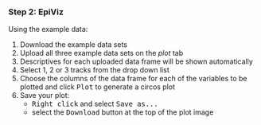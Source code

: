 <div class="well well-lg">
<h3>Step 2: <strong>EpiViz</strong></h3>
</div>

<p> Using the example data:
<ol>
  <li>Download the example data sets</li>
  <li>Upload all three example data sets on the <i>plot</i> tab</li>
  <li>Descriptives for each uploaded data frame will be shown automatically</li>
  <li>Select 1, 2 or 3 tracks from the drop down list</li>
  <li>Choose the columns of the data frame for each of the variables to be plotted and click <kbd>Plot</kbd> to generate a circos plot</li>
  <li>Save your plot:
    <ul>
      <li><kbd>Right click</kbd> and select <kbd>Save as...</kbd></li>
      <li>select the <kbd>Download</kbd> button at the top of the plot image</li>
    </ul>
  </li>
</ol>
